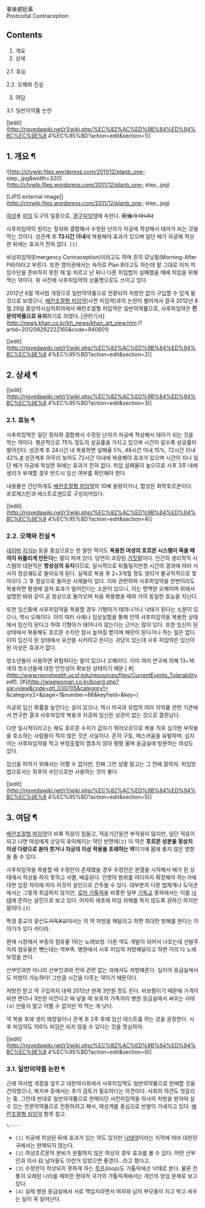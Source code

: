 事後避妊薬  
Postcoital Contraception

## Contents

    

1. 개요 
2. 상세 
    

2.1. 효능

2.2. 오해와 진실

3. 여담 
    

3.1. 일반의약품 논란

[[edit](http://rigvedawiki.net/r1/wiki.php/%EC%82%AC%ED%9B%84%ED%94%BC%EC%9E%8
4%EC%95%BD?action=edit&section=1)]

## 1. 개요 ¶

![http://ctywlp.files.wordpress.com/2011/12/planb_one-
step_.jpg&width=320](http://ctywlp.files.wordpress.com/2011/12/planb_one-
step_.jpg)

[[JPG external image]](http://ctywlp.files.wordpress.com/2011/12/planb_one-
step_.jpg)

  

[여성](%EC%97%AC%EC%84%B1.md)용 [피임](%ED%94%BC%EC%9E%84.md) 도구의 일종으로,
[경구피임약](%EA%B2%BD%EA%B5%AC%ED%94%BC%EC%9E%84%EC%95%BD.md)에 속한다. <del>死後가
아니다</del>

  

사후피임약의 원리는 정자와 결합해서 수정된 난자가 자궁에 착상해서 태아가 되는 것을 막는 것이다. 성관계 후 **72시간 이내**에 복용해야
효과가 있으며 일단 배가 자궁에 착상한 뒤에는 효과가 전혀 없다. `[1]`

  

비상피임약(Emergency Contraception)이라고도 하며 흔히 모닝필(Morning-After Pill)이라고 부른다. 또한
영미권에서는 속어로 Plan B라고도 하는데 말 그대로 미처 피임수단을 준비하지 못한 채 일 치르고 난 뒤나 다른 피임법이 실패했을 때에
피임을 위해 먹는 약이다. 위 사진에 사후피임약의 상품명으로도 쓰이고 있다.

  
  

2012년 6월 약사법 개정으로 일반의약품으로 전환되어 처방전 없이 구입할 수 있게 될 것으로 보였으나, [배란조절형 피임약](%EB%B0%B0%EB%9E%80%EC%A1%B0%EC%A0%88%ED%98%95%20%ED%94%BC%EC%9E%84%EC%95%BD.md)(사전
피임약)과의 논란이 벌어져서 결국 2012년 8월 29일 중앙약사심의회의에서 배란조절형 피임약은 일반의약품으로, 사후피임약은
**전문의약품으로 유지**하기로 하였다. [관련기사](http://news.khan.co.kr/kh_news/khan_art_view.htm
l?artid=201208292222165&code=940601)

  

[[edit](http://rigvedawiki.net/r1/wiki.php/%EC%82%AC%ED%9B%84%ED%94%BC%EC%9E%8
4%EC%95%BD?action=edit&section=2)]

## 2. 상세 ¶

[[edit](http://rigvedawiki.net/r1/wiki.php/%EC%82%AC%ED%9B%84%ED%94%BC%EC%9E%8
4%EC%95%BD?action=edit&section=3)]

### 2.1. 효능 ¶

사후피임약은 일단 정자와 결합해서 수정된 난자가 자궁에 착상해서 태아가 되는 것을 막는 약이다. 평균적으로 75% 정도의 성공률을 가지고
있으며 시간이 갈수록 성공률이 떨어진다. 성관계 후 24시간 내 복용하면 실패율 5%, 48시간 이내 15%, 72시간 이내
42%.[#](http://terms.naver.com/entry.nhn?docId=1398176&cid=902&categoryId=902)
성관계후 아무리 늦어도 72시간 이내에 복용해야 효과가 있으며 시간이 지나 일단 배가 자궁에 착상한 뒤에는 효과가 전혀 없다. 피임 실패율이
높으므로 사후 3주 내에 생리가 부재할 경우 반드시 임신 여부를 확인해야 한다.

  

내용물은 간단하게도 [배란조절형 피임약](%EB%B0%B0%EB%9E%80%EC%A1%B0%EC%A0%88%ED%98%95%20%ED%94%BC%EC%9E%84%EC%95%BD.md)의 10배 용량이거나, 합성된 화학호르몬이다. 프로제스틴과 에스트로겐으로 구성되어있다.

  

[[edit](http://rigvedawiki.net/r1/wiki.php/%EC%82%AC%ED%9B%84%ED%94%BC%EC%9E%8
4%EC%95%BD?action=edit&section=4)]

### 2.2. 오해와 진실 ¶

[네이버](%EB%84%A4%EC%9D%B4%EB%B2%84.md) [지식in](%EC%A7%80%EC%8B%9Din.md) 등을
중심으로는 한 알만 먹어도 **복용한 여성의 호르몬 시스템이 죽을 때까지 뒤틀리게 만든다**는 말이 퍼져 있다. 당연히 과장된
[거짓말](%EA%B1%B0%EC%A7%93%EB%A7%90.md)이다. 인간의 생리학적 시스템의 대원칙은 **항상성의 유지**이므로,
일시적으로 뒤틀릴지언정 시간의 경과에 따라 서서히 정상궤도로 돌아오게 된다. 실제로 복용 후 2~3개월 정도 생리가 불규칙적으로 찾아오다 그
후 정상으로 돌아온 사례들이 있다. 이와 관련하여 사후피임약을 한번이라도 복용하면 평생에 걸쳐 효과가 떨어진다는 소문이 있으나, 이는 명백한
오해이며 위에서 설명한 바와 같이 곧 정상으로 돌아오며 처음 복용했을 때와 거의 동일한 효능을 지닌다.

  

또한 임신중에 사후피임약을 복용할 경우 기형아가 태어나거나 낙태가 된다는 소문이 있으나, 역시 오해이다. 이미 여러 사례나 임상실험을 통해
만약 사후피임약을 복용한 상태에서 임신이 된다고 하여 기형아가 태어나지 않는다는 근거는 많이 있다. 또한 임신이 된 상태에서 복용해도 호르몬
수치만 잠시 높아질 뿐이며 배란이 된다거나 하는 일은 없다. 이미 임신이 된 상태에서 유산을 시키려고 쓴다는 괴담이 있는데 사후 피임약은
임신이 된 이상은 효과가 없다.

  

청소년들이 사용하면 위험하다는 말이 있으나 오해이다. 이미 여러 연구에 의해 13~16세의 청소년들에 대한 안전성이 확보된 상태이기 때문.[
#](http://www.reprohealth.ucsf.edu/resources/files/CurrentEvents_Tolerability.
pdf), [#](http://wisewoman.co.kr/board.php?var=view&code=ptl_030705&category1=
&category2=&page=1&number=86&keyfield=&key=)

  

자궁외 임신 확률을 높인다는 설이 있으나, 역시 미국과 유럽의 여러 의약품 관련 기관에서 연구한 결과 사후피임약 복용과 자궁외 임신은 상관이
없는 것으로 결론났다.

  

다만 일시적이라고는 해도 호르몬 수치가 갑자기 뛰어오르므로 복용 직후 심각한 부작용을 호소하는 사람들이 적지 않은 것은 사실이다. 흔히
구토, 메스꺼움을 유발하며, 심지어는 사후피임약을 먹고 부정출혈이 멈추지 않아 펑펑 울며 응급실에 방문하는 여성도 있다.

  

임신을 피하기 위해서는 어쩔 수 없지만, 진짜 그런 상황 말고는 그 전에 잘하자. 피임방법으로서는 최후의 수단으로만 사용하는 것이 좋다.

  

[[edit](http://rigvedawiki.net/r1/wiki.php/%EC%82%AC%ED%9B%84%ED%94%BC%EC%9E%8
4%EC%95%BD?action=edit&section=5)]

## 3. 여담 ¶

[배란조절형 피임약](%EB%B0%B0%EB%9E%80%EC%A1%B0%EC%A0%88%ED%98%95%20%ED%94%BC%EC%9E%84%EC%95%BD.md)이 비록 적응이 힘들고, 적응기간동안 부작용이 많지만, 일단 적응이 되고 나면 여성에게 상당히 유익해지는 약인
반면에`[2]` 이 약은 **호르몬 성분을 정상치 이상 다량으로 쏟아 붓거나 자궁의 이상 작용을 초래하는 약**이기에 몸에 좋지 않은 영향을
줄 수 있다.

  

사후피임약을 복용할 때 수정란이 존재했을 경우 수정란은 분열을 시작해서 배가 된 상태에서 착상을 하지 못하고 사멸, 배출된다. 인명의 범위를
어디까지 확장해야 하는가에 대한 입장 차이에 따라 이것이 살인으로 간주될 수 있다. 대부분의 다른 법체계나 도덕관에서는 그렇게 취급하지
않지만, [로마 가톨릭](%EB%A1%9C%EB%A7%88%20%EA%B0%80%ED%86%A8%EB%A6%AD.md)을 비롯한 일부
[기독교](%EA%B8%B0%EB%8F%85%EA%B5%90.md) 종파에서는 이를
[낙태](%EB%82%99%ED%83%9C.md)에 준하는 살인으로 보고 있다. 어차피 애초에 피임 자체를 하지 않도록 권하긴 하지만
말이다.`[3]`

  

특정 종교의 광신도<del>기독X교</del>의사는 이 약 처방을 해달라고 하면 최대한 방해를 한다는 이야기가 있다 카더라.

  

현재 시장에서 부동의 점유율 1위는 노레보정. 다른 약도 개발이 되어서 나오는데 선발주자의 점유율은 뺏는데는 역부족. 병원에서 사후 피임약
처방해달라고 하면 거의 다 노레보정을 쓴다.

  

산부인과만 아니라 산부인과와 전혀 관련 없는 과에서도 처방해준다. 심지어 응급실에서도 처방이 가능하다! 그만큼 시간을 다투는 약이기
때문이다.

  

처방전 받고 약 구입까지 대략 2012년 현재 3만원 정도 든다. 비보험이기 때문에 가격이 비싼 편이나 3만원 아낀다고 애 낳을 때 보호자
가족끼리 병원 응급실에서 싸우는 사태`[4]` 만들지 말고 어쩔 수 없지만 약 먹는 게 낫다.

  

약 복용 후에 생리 예정일이나 관계 후 2주 후에 임신 테스트를 하는 것을 권장한다. 사후 피임약도 100% 피임은 되지 않을 수 있다는
것을 명심하자.

  

[[edit](http://rigvedawiki.net/r1/wiki.php/%EC%82%AC%ED%9B%84%ED%94%BC%EC%9E%8
4%EC%95%BD?action=edit&section=6)]

### 3.1. 일반의약품 논란 ¶

근래 약사법 개정을 앞두고 대한약사회에서 사후피임약도 일반의약품으로 판매할 것을 건의했으나, 복지부 등에서는 추가 검토가 필요하다는
의견이다. 사회의 의견도 엇갈리는 중. 그런데 반대로 일반의약품으로 판매되던 사전피임약을 의사의 처방을 받아야 살 수 있는 전문의약품으로
전환하려고 해서, 여성계를 중심으로 반발이 거세지고 있다. [배란조절형 피임약](%EB%B0%B0%EB%9E%80%EC%A1%B0%EC%A0%88%ED%98%95%20%ED%94%BC%EC%9E%84%EC%95%BD.md) 항목 참고.  

`\----`

  * `[1]` 자궁에 착상된 뒤에 효과가 있는 약도 있지만 [낙태약](%EB%82%99%ED%83%9C%EC%95%BD.md)이라는 지적에 따라 대한민국에서는 판매되지 않는다. 
  * `[2]` 여성호르몬의 분비가 원활하지 않은 여성의 경우 효과를 볼 수 있다. 어떤 산부인과 의사 曰 남자들도 이런거 있었으면 좋겠다...라고 했다고.
  * `[3]` 수정란이 착상되지 못하게 하는 [루프](%EB%A3%A8%ED%94%84.md)(loop)도 가톨릭에선 낙태로 본다. 물론 전통이 오래된 나라를 제외한 현대적 국가의 가톨릭계에서는 개인의 양심 문제로 보고 있다.
  * `[4]` 실제 병원 응급실에서 서로 책임지라면서 여자와 남자 부모들이 치고 박고 싸우는 일이 꼭 일어난다.

